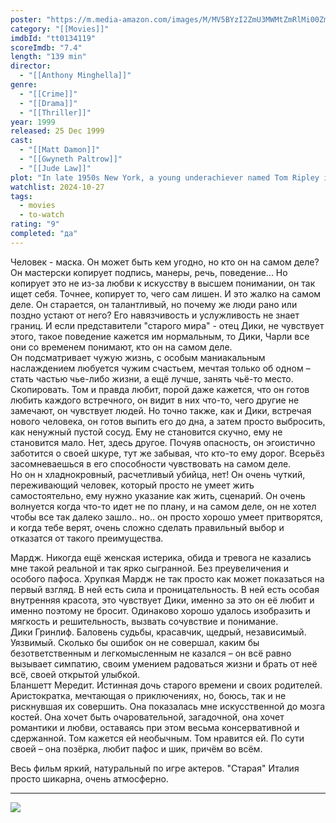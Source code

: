 ```yaml
---
poster: "https://m.media-amazon.com/images/M/MV5BYzI2ZmU3MWMtZmRlMi00ZmVlLTkwMDMtZmI1YTg4YzcwMDE0XkEyXkFqcGc@._V1_SX300.jpg"
category: "[[Movies]]"
imdbId: "tt0134119"
scoreImdb: "7.4"
length: "139 min"
director: 
  - "[[Anthony Minghella]]"
genre: 
  - "[[Crime]]"
  - "[[Drama]]"
  - "[[Thriller]]"
year: 1999
released: 25 Dec 1999
cast: 
  - "[[Matt Damon]]"
  - "[[Gwyneth Paltrow]]"
  - "[[Jude Law]]"
plot: "In late 1950s New York, a young underachiever named Tom Ripley is sent to Italy to retrieve Dickie Greenleaf, a rich and spoiled millionaire playboy. But when the errand fails, Ripley takes extreme measures."
watchlist: 2024-10-27
tags: 
  - movies
  - to-watch
rating: "9"
completed: "да"
---
```

Человек - маска. Он может быть кем угодно, но кто он на самом деле? Он мастерски копирует подпись, манеры, речь, поведение... Но копирует это не из-за любви к искусству в высшем понимании, он так ищет себя. Точнее, копирует то, чего сам лишен. И это жалко на самом деле. Он старается, он талантливый, но почему же люди рано или поздно устают от него? Его навязчивость и услужливость не знает границ. И если представители "старого мира" - отец Дики, не чувствует этого, такое поведение кажется им нормальным, то Дики, Чарли все они со временем понимают, кто он на самом деле.  
Он подсматривает чужую жизнь, с особым маниакальным наслаждением любуется чужим счастьем, мечтая только об одном – стать частью чье-либо жизни, а ещё лучше, занять чьё-то место. Скопировать. Том и правда любит, порой даже кажется, что он готов любить каждого встречного, он видит в них что-то, чего другие не замечают, он чувствует людей. Но точно также, как и Дики, встречая нового человека, он готов выпить его до дна, а затем просто выбросить, как ненужный пустой сосуд. Ему не становится скучно, ему не становится мало. Нет, здесь другое. Почуяв опасность, он эгоистично заботится о своей шкуре, тут же забывая, что кто-то ему дорог. Всерьёз засомневаешься в его способности чувствовать на самом деле.  
Но он н хладнокровный, расчетливый убийца, нет! Он очень чуткий, переживающий человек, который просто не умеет жить самостоятельно, ему нужно указание как жить, сценарий. Он очень волнуется когда что-то идет не по плану, и на самом деле, он не хотел чтобы все так далеко зашло.. но.. он просто хорошо умеет притворятся, и когда тебе верят, очень сложно сделать правильный выбор и отказатся от такого преимущества.

Мардж. Никогда ещё женская истерика, обида и тревога не казались мне такой реальной и так ярко сыгранной. Без преувеличения и особого пафоса. Хрупкая Мардж не так просто как может показаться на первый взгляд. В ней есть сила и проницательность. В ней есть особая внутренняя красота, это чувствует Дики, именно за это он её любит и именно поэтому не бросит. Одинаково хорошо удалось изобразить и мягкость и решительность, вызвать сочувствие и понимание.  
Дики Гринлиф. Баловень судьбы, красавчик, щедрый, независимый. Уязвимый. Сколько бы ошибок он не совершал, каким бы безответственным и легкомысленным не казался – он всё равно вызывает симпатию, своим умением радоваться жизни и брать от неё всё, своей открытой улыбкой.  
Бланшетт Мередит. Истинная дочь старого времени и своих родителей. Аристократка, мечтающая о приключениях, но, боюсь, так и не рискнувшая их совершить. Она показалась мне искусственной до мозга костей. Она хочет быть очаровательной, загадочной, она хочет романтики и любви, оставаясь при этом весьма консервативной и сдержанной. Том кажется ей необычным. Том нравится ей. По сути своей – она позёрка, любит пафос и шик, причём во всём.

Весь фильм яркий, натуральный по игре актеров. "Старая" Италия просто шикарна, очень атмосферно.

---
![](https://m.media-amazon.com/images/M/MV5BYzI2ZmU3MWMtZmRlMi00ZmVlLTkwMDMtZmI1YTg4YzcwMDE0XkEyXkFqcGc@._V1_SX300.jpg)
